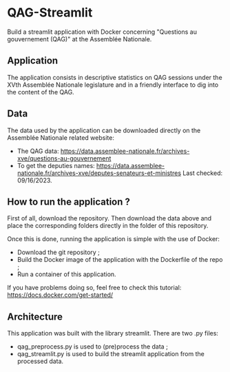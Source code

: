 # QAG-Streamlit

Build a streamlit application with Docker concerning "Questions au gouvernement (QAG)" at the Assemblée Nationale.

## Application

The application consists in descriptive statistics on QAG sessions under the XVth Assemblée Nationale legislature and in a friendly interface to dig into the content of the QAG.

## Data

The data used by the application can be downloaded directly on the Assemblée Nationale related website:

- The QAG data: https://data.assemblee-nationale.fr/archives-xve/questions-au-gouvernement
- To get the deputies names: https://data.assemblee-nationale.fr/archives-xve/deputes-senateurs-et-ministres
  Last checked: 09/16/2023.

## How to run the application ?

First of all, download the repository.
Then download the data above and place the corresponding folders directly in the folder of this repository.

Once this is done, running the application is simple with the use of Docker:

- Download the git repository ;
- Build the Docker image of the application with the Dockerfile of the repo ;
- Run a container of this application.

If you have problems doing so, feel free to check this tutorial:
https://docs.docker.com/get-started/

## Architecture

This application was built with the library streamlit.
There are two .py files:

- qag_preprocess.py is used to (pre)process the data ;
- qag_streamlit.py is used to build the streamlit application from the processed data.
